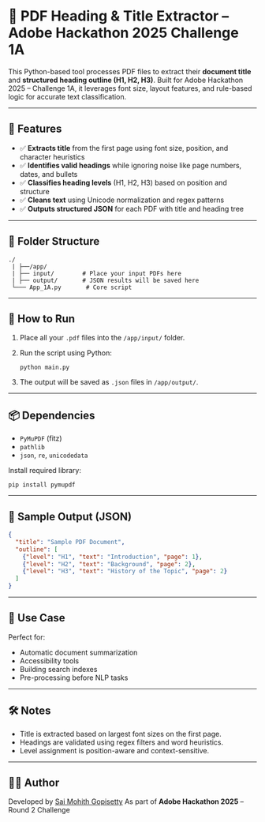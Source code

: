 # 📘 PDF Heading & Title Extractor – Adobe Hackathon 2025 Challenge 1A

This Python-based tool processes PDF files to extract their **document title** and **structured heading outline (H1, H2, H3)**. Built for Adobe Hackathon 2025 – Challenge 1A, it leverages font size, layout features, and rule-based logic for accurate text classification.

---

## 🧠 Features

* ✅ **Extracts title** from the first page using font size, position, and character heuristics
* ✅ **Identifies valid headings** while ignoring noise like page numbers, dates, and bullets
* ✅ **Classifies heading levels** (H1, H2, H3) based on position and structure
* ✅ **Cleans text** using Unicode normalization and regex patterns
* ✅ **Outputs structured JSON** for each PDF with title and heading tree

---

## 📂 Folder Structure

```
./
 | ├──/app/ 
 | ├── input/        # Place your input PDFs here  
 | ├── output/       # JSON results will be saved here  
 └─── App_1A.py       # Core script  
```

---

## 🚀 How to Run

1. Place all your `.pdf` files into the `/app/input/` folder.
2. Run the script using Python:

   ```
   python main.py
   ```
3. The output will be saved as `.json` files in `/app/output/`.

---

## 📦 Dependencies

* `PyMuPDF` (fitz)
* `pathlib`
* `json`, `re`, `unicodedata`

Install required library:

```
pip install pymupdf
```

---

## 📄 Sample Output (JSON)

```json
{
  "title": "Sample PDF Document",
  "outline": [
    {"level": "H1", "text": "Introduction", "page": 1},
    {"level": "H2", "text": "Background", "page": 2},
    {"level": "H3", "text": "History of the Topic", "page": 2}
  ]
}
```

---

## 🎯 Use Case

Perfect for:

* Automatic document summarization
* Accessibility tools
* Building search indexes
* Pre-processing before NLP tasks

---

## 🛠️ Notes

* Title is extracted based on largest font sizes on the first page.
* Headings are validated using regex filters and word heuristics.
* Level assignment is position-aware and context-sensitive.

---

## 👨‍💼 Author

Developed by [Sai Mohith Gopisetty](https://github.com/saimohith-27)
As part of **Adobe Hackathon 2025** – Round 2 Challenge
